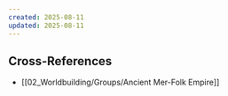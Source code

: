 ```yaml
---
created: 2025-08-11
updated: 2025-08-11
---
```



## Cross-References

- [[02_Worldbuilding/Groups/Ancient Mer-Folk Empire]]
